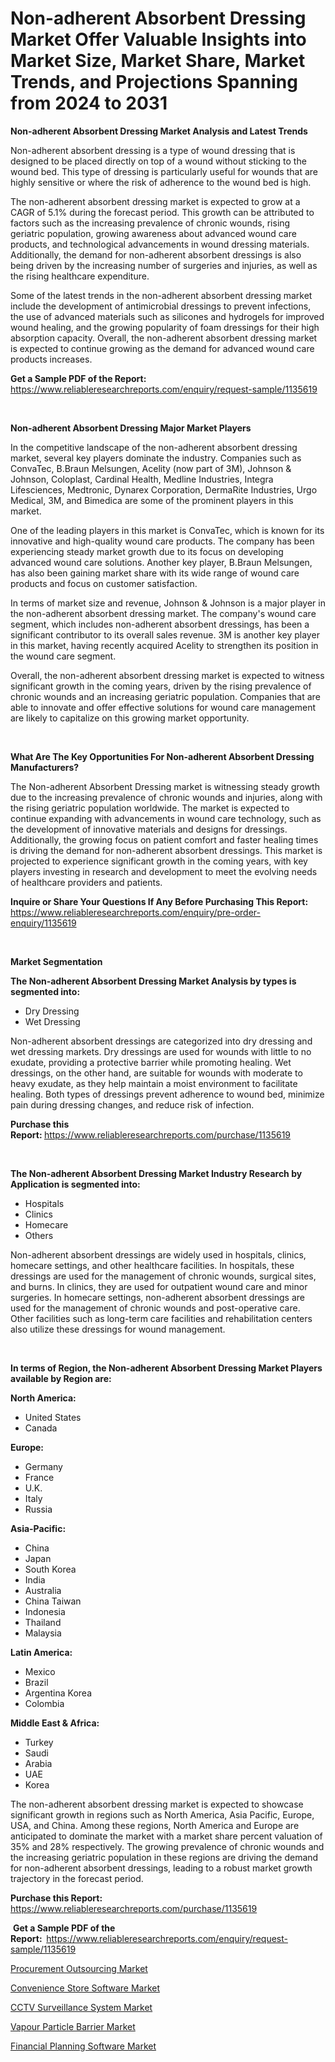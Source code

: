 <p><h1>Non-adherent Absorbent Dressing Market Offer Valuable Insights into Market Size, Market Share, Market Trends, and Projections Spanning from 2024 to 2031</h1></p><p><strong>Non-adherent Absorbent Dressing Market Analysis and Latest Trends</strong></p>
<p><p>Non-adherent absorbent dressing is a type of wound dressing that is designed to be placed directly on top of a wound without sticking to the wound bed. This type of dressing is particularly useful for wounds that are highly sensitive or where the risk of adherence to the wound bed is high.</p><p>The non-adherent absorbent dressing market is expected to grow at a CAGR of 5.1% during the forecast period. This growth can be attributed to factors such as the increasing prevalence of chronic wounds, rising geriatric population, growing awareness about advanced wound care products, and technological advancements in wound dressing materials. Additionally, the demand for non-adherent absorbent dressings is also being driven by the increasing number of surgeries and injuries, as well as the rising healthcare expenditure.</p><p>Some of the latest trends in the non-adherent absorbent dressing market include the development of antimicrobial dressings to prevent infections, the use of advanced materials such as silicones and hydrogels for improved wound healing, and the growing popularity of foam dressings for their high absorption capacity. Overall, the non-adherent absorbent dressing market is expected to continue growing as the demand for advanced wound care products increases.</p></p>
<p><strong>Get a Sample PDF of the Report:&nbsp;</strong> <a href="https://www.reliableresearchreports.com/enquiry/request-sample/1135619">https://www.reliableresearchreports.com/enquiry/request-sample/1135619</a></p>
<p>&nbsp;</p>
<p><strong>Non-adherent Absorbent Dressing Major Market Players</strong></p>
<p><p>In the competitive landscape of the non-adherent absorbent dressing market, several key players dominate the industry. Companies such as ConvaTec, B.Braun Melsungen, Acelity (now part of 3M), Johnson & Johnson, Coloplast, Cardinal Health, Medline Industries, Integra Lifesciences, Medtronic, Dynarex Corporation, DermaRite Industries, Urgo Medical, 3M, and Bimedica are some of the prominent players in this market.</p><p>One of the leading players in this market is ConvaTec, which is known for its innovative and high-quality wound care products. The company has been experiencing steady market growth due to its focus on developing advanced wound care solutions. Another key player, B.Braun Melsungen, has also been gaining market share with its wide range of wound care products and focus on customer satisfaction.</p><p>In terms of market size and revenue, Johnson & Johnson is a major player in the non-adherent absorbent dressing market. The company's wound care segment, which includes non-adherent absorbent dressings, has been a significant contributor to its overall sales revenue. 3M is another key player in this market, having recently acquired Acelity to strengthen its position in the wound care segment.</p><p>Overall, the non-adherent absorbent dressing market is expected to witness significant growth in the coming years, driven by the rising prevalence of chronic wounds and an increasing geriatric population. Companies that are able to innovate and offer effective solutions for wound care management are likely to capitalize on this growing market opportunity.</p></p>
<p>&nbsp;</p>
<p><strong>What Are The Key Opportunities For Non-adherent Absorbent Dressing Manufacturers?</strong></p>
<p><p>The Non-adherent Absorbent Dressing market is witnessing steady growth due to the increasing prevalence of chronic wounds and injuries, along with the rising geriatric population worldwide. The market is expected to continue expanding with advancements in wound care technology, such as the development of innovative materials and designs for dressings. Additionally, the growing focus on patient comfort and faster healing times is driving the demand for non-adherent absorbent dressings. This market is projected to experience significant growth in the coming years, with key players investing in research and development to meet the evolving needs of healthcare providers and patients.</p></p>
<p><strong>Inquire or Share Your Questions If Any Before Purchasing This Report:</strong> <a href="https://www.reliableresearchreports.com/enquiry/pre-order-enquiry/1135619">https://www.reliableresearchreports.com/enquiry/pre-order-enquiry/1135619</a></p>
<p>&nbsp;</p>
<p><strong>Market Segmentation</strong></p>
<p><strong>The Non-adherent Absorbent Dressing Market Analysis by types is segmented into:</strong></p>
<p><ul><li>Dry Dressing</li><li>Wet Dressing</li></ul></p>
<p><p>Non-adherent absorbent dressings are categorized into dry dressing and wet dressing markets. Dry dressings are used for wounds with little to no exudate, providing a protective barrier while promoting healing. Wet dressings, on the other hand, are suitable for wounds with moderate to heavy exudate, as they help maintain a moist environment to facilitate healing. Both types of dressings prevent adherence to wound bed, minimize pain during dressing changes, and reduce risk of infection.</p></p>
<p><strong>Purchase this Report:&nbsp;</strong><a href="https://www.reliableresearchreports.com/purchase/1135619">https://www.reliableresearchreports.com/purchase/1135619</a></p>
<p>&nbsp;</p>
<p><strong>The Non-adherent Absorbent Dressing Market Industry Research by Application is segmented into:</strong></p>
<p><ul><li>Hospitals</li><li>Clinics</li><li>Homecare</li><li>Others</li></ul></p>
<p><p>Non-adherent absorbent dressings are widely used in hospitals, clinics, homecare settings, and other healthcare facilities. In hospitals, these dressings are used for the management of chronic wounds, surgical sites, and burns. In clinics, they are used for outpatient wound care and minor surgeries. In homecare settings, non-adherent absorbent dressings are used for the management of chronic wounds and post-operative care. Other facilities such as long-term care facilities and rehabilitation centers also utilize these dressings for wound management.</p></p>
<p>&nbsp;</p>
<p><strong>In terms of Region, the Non-adherent Absorbent Dressing Market Players available by Region are:</strong></p>
<p>
    <p> <strong> North America: </strong>
        <ul>
            <li>United States</li>
            <li>Canada</li>
        </ul>
        </p> 
    <p> <strong> Europe: </strong>
        <ul>
            <li>Germany</li>
            <li>France</li>
            <li>U.K.</li>
            <li>Italy</li>
            <li>Russia</li>
        </ul>
        </p> 
    <p> <strong> Asia-Pacific: </strong>
        <ul>
            <li>China</li>
            <li>Japan</li>
            <li>South Korea</li>
            <li>India</li>
            <li>Australia</li>
            <li>China Taiwan</li>
            <li>Indonesia</li>
            <li>Thailand</li>
            <li>Malaysia</li>
        </ul>
        </p> 
    <p> <strong> Latin America: </strong>
        <ul>
            <li>Mexico</li>
            <li>Brazil</li>
            <li>Argentina Korea</li>
            <li>Colombia</li>
        </ul>
        </p> 
    <p> <strong> Middle East & Africa: </strong>
        <ul>
            <li>Turkey</li>
            <li>Saudi</li>
            <li>Arabia</li>
            <li>UAE</li>
            <li>Korea</li>
        </ul>
    </p>
    </p>
<p><p>The non-adherent absorbent dressing market is expected to showcase significant growth in regions such as North America, Asia Pacific, Europe, USA, and China. Among these regions, North America and Europe are anticipated to dominate the market with a market share percent valuation of 35% and 28% respectively. The growing prevalence of chronic wounds and the increasing geriatric population in these regions are driving the demand for non-adherent absorbent dressings, leading to a robust market growth trajectory in the forecast period.</p></p>
<p><strong>Purchase this Report: </strong><a href="https://www.reliableresearchreports.com/purchase/1135619">https://www.reliableresearchreports.com/purchase/1135619</a></p>
<p>&nbsp;<strong>Get a Sample PDF of the Report:&nbsp;&nbsp;</strong><a href="https://www.reliableresearchreports.com/enquiry/request-sample/1135619">https://www.reliableresearchreports.com/enquiry/request-sample/1135619</a></p>
<p><strong></strong></p>
<p><p><a href="https://medium.com/@rowannolan544/procurement-outsourcing-market-comprehensive-assessment-by-type-application-and-geography-b4bdd6fb896a">Procurement Outsourcing Market</a></p><p><a href="https://medium.com/@rowannolan544/convenience-store-software-market-the-key-to-successful-business-strategy-forecast-till-2031-df6c43114231">Convenience Store Software Market</a></p><p><a href="https://medium.com/@tevinjewess/cctv-surveillance-system-market-insight-market-trends-growth-forecasted-from-2024-to-2031-21303c4e314a">CCTV Surveillance System Market</a></p><p><a href="https://github.com/redneck06/Market-Research-Report-List-2/blob/main/vapour-particle-barrier-market.md">Vapour Particle Barrier Market</a></p><p><a href="https://medium.com/@rowannolan544/financial-planning-software-market-size-and-market-trends-complete-industry-overview-2024-to-2031-13efc11a94a1">Financial Planning Software Market</a></p></p>